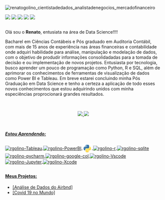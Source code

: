 ![renatogolino_cientistadedados_analistadenegocios_mercadofinanceiro](https://github.com/rgolino/rgolino/assets/107083534/7db41b96-b512-4ebf-82f9-95aeb3f483e8)

<div> 
  <a href="https://www.linkedin.com/in/renato-golino/" target="_blank"><img src="https://img.shields.io/badge/-LinkedIn-%230077B5?style=for-the-badge&logo=linkedin&logoColor=white" target="_blank"></a> 
  <a href = "mailto:renatogolino@gmail.com"><img src="https://img.shields.io/badge/-Gmail-%23333?style=for-the-badge&logo=gmail&logoColor=white" target="_blank"></a>
  <a href = "https://www.kaggle.com/renatogolino"><img src="https://img.shields.io/badge/Kaggle-20BEFF?style=for-the-badge&logo=Kaggle&logoColor=white"></a>
  <a href="https://www.youtube.com/channel/UCoNX4pL529lfsgJnLiyvVGg" target="_blank"><img src="https://img.shields.io/badge/YouTube-FF0000?style=for-the-badge&logo=youtube&logoColor=white" target="_blank"></a>
  <a href="https://www.instagram.com/renato.golino/" target="_blank"><img src="https://img.shields.io/badge/-Instagram-%23E4405F?style=for-the-badge&logo=instagram&logoColor=white" target="_blank"></a>
</div>  
  
##

Olá sou o **Renato**, entusiata na área de Data Science!!!!

Bacharel em Ciências Contábeis e Pós graduado em Auditoria Contábil, com mais de 15 anos de experiência nas áreas financeiras e contabilidade onde adquiri habilidade para análise, manipulação e modelação de dados, com o objetivo de produdir informações consolidadadas para a tomada de decisão e ou implementação de novos projetos.
Entusiasta por tecnologia, busco aprender um pouco de programação como Python, R e SQL, além de aprimorar os conhecimentos de ferramentas de visualização de dados como Power BI e Tableau.
Em breve estarei concluindo minha Pós Graduação em Data Science e tenho a certeza a aplicação de todo esses novos conhecimentos que estou adquirindo unidos com minha especiências proprocionará grandes resultados.


##

<div style="display: inline_block"><br>
<div align="center">
  <a href="https://github.com/rgolino">
  <img height="105em" src="https://github-readme-stats.vercel.app/api?username=rgolino&show_icons=true&theme=dracula&include_all_commits=true&count_private=true"/>
  <img height="105em" src="https://github-readme-stats.vercel.app/api/top-langs/?username=rgolino&layout=compact&langs_count=7&theme=dracula"/></div>   
<div style="display: inline_block"><br>

##
##### Estou Aprendendo:
  <img align="center" alt="rgolino-Tableau" height="30" width="30" src="https://img.icons8.com/?size=100&id=9Kvi1p1F0tUo&format=png&color=000000" />
  <img align="center" alt="rgolino-PowerBI" height="30" width="30" src="https://img.icons8.com/?size=100&id=qYfwpsRXEcpc&format=png&color=000000" />
  <img align="center" alt="rgolino-Python" height="30" width="30" src="https://raw.githubusercontent.com/devicons/devicon/master/icons/python/python-original.svg">
  <img align="center" alt="rgolino-r" height="30" width="30" src="https://cdn.jsdelivr.net/gh/devicons/devicon/icons/r/r-original.svg" />
  <img align="center" alt="rgolino-sqlite" height="30" width="30" src="https://cdn.jsdelivr.net/gh/devicons/devicon/icons/sqlite/sqlite-original.svg" />
  <img align="center" alt="rgolino-pycharm" height="30" width="30" src="https://cdn.jsdelivr.net/gh/devicons/devicon/icons/pycharm/pycharm-original.svg" />
   <img align="center" alt="rgolino-google-col" height="30" width="30" src="https://img.icons8.com/?size=100&id=lOqoeP2Zy02f&format=png&color=000000" />
  <img align="center" alt="rgolino-Vscode" height="30" width="30" src="https://cdn.jsdelivr.net/gh/devicons/devicon/icons/vscode/vscode-original.svg" />
  <img align="center" alt="rgolino-Jupyter" height="30" width="30" src="https://cdn.jsdelivr.net/gh/devicons/devicon/icons/jupyter/jupyter-original.svg" />
  <img align="center" alt="rgolino-Xcode" height="30" width="30" src="https://cdn.jsdelivr.net/gh/devicons/devicon/icons/xcode/xcode-original.svg" /> 
</div>

##

#### Meus Projetos:

* [Análise de Dados do Airbnd]
* [Covid 19 no Mundo]


